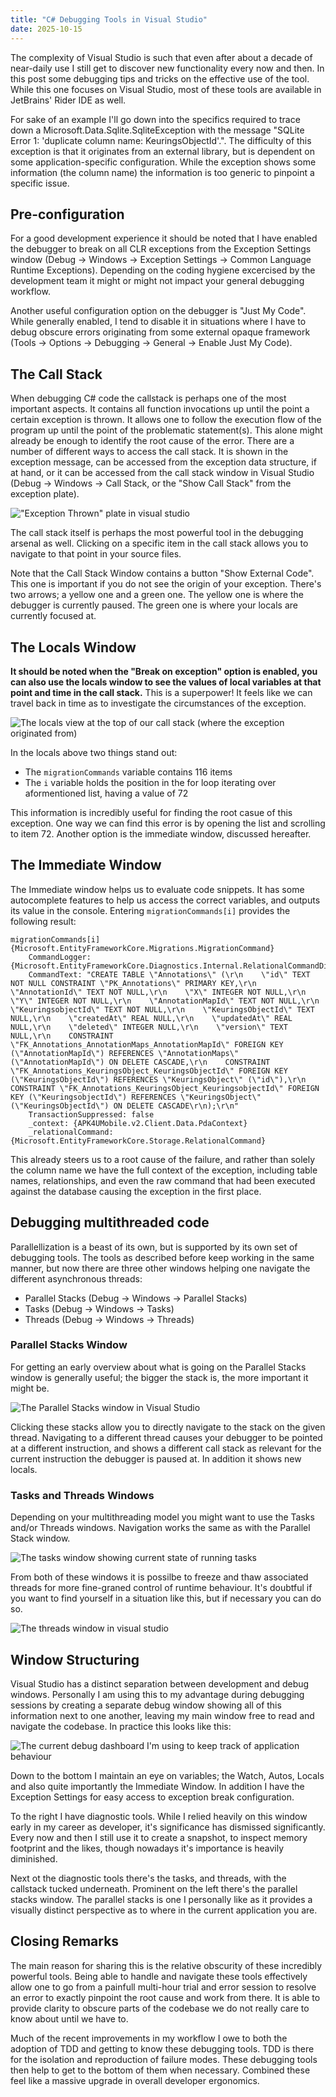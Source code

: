 ```yaml
---
title: "C# Debugging Tools in Visual Studio"
date: 2025-10-15
---
```


The complexity of Visual Studio is such that even after about a decade of near-daily use I still get to discover new functionality every now and then. In this post some debugging tips and tricks on the effective use of the tool. While this one focuses on Visual Studio, most of these tools are available in JetBrains' Rider IDE as well.

For sake of an example I'll go down into the specifics required to trace down a Microsoft.Data.Sqlite.SqliteException with the message "SQLite Error 1: 'duplicate column name: KeuringsObjectId'.". The difficulty of this exception is that it originates from an external library, but is dependent on some application-specific configuration. While the exception shows some information (the column name) the information is too generic to pinpoint a specific issue.

## Pre-configuration
For a good development experience it should be noted that I have enabled the debugger to break on all CLR exceptions from the Exception Settings window (Debug -> Windows -> Exception Settings -> Common Language Runtime Exceptions). Depending on the coding hygiene excercised by the development team it might or might not impact your general debugging workflow.

Another useful configuration option on the debugger is "Just My Code". While generally enabled, I tend to disable it in situations where I have to debug obscure errors originating from some external opaque framework (Tools -> Options -> Debugging -> General -> Enable Just My Code).

## The Call Stack
When debugging C# code the callstack is perhaps one of the most important aspects. It contains all function invocations up until the point a certain exception is thrown. It allows one to follow the execution flow of the program up until the point of the problematic statement(s). This alone might already be enough to identify the root cause of the error. There are a number of different ways to access the call stack. It is shown in the exception message, can be accessed from the exception data structure, if at hand, or it can be accessed from the call stack window in Visual Studio (Debug -> Windows -> Call Stack, or the "Show Call Stack" from the exception plate).

!["Exception Thrown" plate in visual studio](</uploads/Screenshot 2025-10-15 111826.png>)

The call stack itself is perhaps the most powerful tool in the debugging arsenal as well. Clicking on a specific item in the call stack allows you to navigate to that point in your source files. 

Note that the Call Stack Window contains a button "Show External Code". This one is important if you do not see the origin of your exception. There's two arrows; a yellow one and a green one. The yellow one is where the debugger is currently paused. The green one is where your locals are currently focused at.

## The Locals Window
**It should be noted when the "Break on exception" option is enabled, you can also use the locals window to see the values of local variables at that point and time in the call stack.** This is a superpower! It feels like we can travel back in time as to investigate the circumstances of the exception.


![The locals view at the top of our call stack (where the exception originated from)](</uploads/Screenshot 2025-10-15 112957.png>)

In the locals above two things stand out:

- The `migrationCommands` variable contains 116 items
- The `i` variable holds the position in the for loop iterating over aformentioned list, having a value of 72

This information is incredibly useful for finding the root casue of this exception. One way we can find this error is by opening the list and scrolling to item 72. Another option is the immediate window, discussed hereafter.

## The Immediate Window
The Immediate window helps us to evaluate code snippets. It has some autocomplete features to help us access the correct variables, and outputs its value in the console. Entering `migrationCommands[i]` provides the following result:

```
migrationCommands[i]
{Microsoft.EntityFrameworkCore.Migrations.MigrationCommand}
    CommandLogger: {Microsoft.EntityFrameworkCore.Diagnostics.Internal.RelationalCommandDiagnosticsLogger}
    CommandText: "CREATE TABLE \"Annotations\" (\r\n    \"id\" TEXT NOT NULL CONSTRAINT \"PK_Annotations\" PRIMARY KEY,\r\n    \"AnnotationId\" TEXT NOT NULL,\r\n    \"X\" INTEGER NOT NULL,\r\n    \"Y\" INTEGER NOT NULL,\r\n    \"AnnotationMapId\" TEXT NOT NULL,\r\n    \"KeuringsobjectId\" TEXT NOT NULL,\r\n    \"KeuringsObjectId\" TEXT NULL,\r\n    \"createdAt\" REAL NULL,\r\n    \"updatedAt\" REAL NULL,\r\n    \"deleted\" INTEGER NULL,\r\n    \"version\" TEXT NULL,\r\n    CONSTRAINT \"FK_Annotations_AnnotationMaps_AnnotationMapId\" FOREIGN KEY (\"AnnotationMapId\") REFERENCES \"AnnotationMaps\" (\"AnnotationMapId\") ON DELETE CASCADE,\r\n    CONSTRAINT \"FK_Annotations_KeuringsObject_KeuringsObjectId\" FOREIGN KEY (\"KeuringsObjectId\") REFERENCES \"KeuringsObject\" (\"id\"),\r\n    CONSTRAINT \"FK_Annotations_KeuringsObject_KeuringsobjectId\" FOREIGN KEY (\"KeuringsobjectId\") REFERENCES \"KeuringsObject\" (\"KeuringsObjectId\") ON DELETE CASCADE\r\n);\r\n"
    TransactionSuppressed: false
    _context: {APK4UMobile.v2.Client.Data.PdaContext}
    _relationalCommand: {Microsoft.EntityFrameworkCore.Storage.RelationalCommand}
```

This already steers us to a root cause of the failure, and rather than solely the column name we have the full context of the exception, including table names, relationships, and even the raw command that had been executed against the database causing the exception in the first place.

## Debugging multithreaded code
Parallellization is a beast of its own, but is supported by its own set of debugging tools. The tools as described before keep working in the same manner, but now there are three other windows helping one navigate the different asynchronous threads:

- Parallel Stacks (Debug -> Windows -> Parallel Stacks)
- Tasks (Debug -> Windows -> Tasks)
- Threads (Debug -> Windows -> Threads)

### Parallel Stacks Window
For getting an early overview about what is going on the Parallel Stacks window is generally useful; the bigger the stack is, the more important it might be. 

![The Parallel Stacks window in Visual Studio](</uploads/Screenshot 2025-10-15 114501.png>)

Clicking these stacks allow you to directly navigate to the stack on the given thread. Navigating to a different thread causes your debugger to be pointed at a different instruction, and shows a different call stack as relevant for the current instruction the debugger is paused at. In addition it shows new locals.


### Tasks and Threads Windows
Depending on your multithreading model you might want to use the Tasks and/or Threads windows. Navigation works the same as with the Parallel Stack window.

![The tasks window showing current state of running tasks](</uploads/Screenshot 2025-10-15 121032.png>)

From both of these windows it is possilbe to freeze and thaw associated threads for more fine-graned control of runtime behaviour. It's doubtful if you want to find yourself in a situation like this, but if necessary you can do so.

![The threads window in visual studio](</uploads/Screenshot 2025-10-15 114752.png>)

## Window Structuring
Visual Studio has a distinct separation between development and debug windows. Personally I am using this to my advantage during debugging sessions by creating a separate debug window showing all of this information next to one another, leaving my main window free to read and navigate the codebase. In practice this looks like this: 

![The current debug dashboard I'm using to keep track of application behaviour](</uploads/Screenshot 2025-10-15 122648.png>)


Down to the bottom I maintain an eye on variables; the Watch, Autos, Locals and also quite importantly the Immediate Window. In addition I have the Exception Settings for easy access to exception break configuration.

To the right I have diagnostic tools. While I relied heavily on this window early in my career as developer, it's significance has dismissed significantly. Every now and then I still use it to create a snapshot, to inspect memory footprint and the likes, though nowadays it's importance is heavily diminished.

Next ot  the diagnostic tools there's the tasks, and threads, with the callstack tucked underneath. Prominent on the left there's the parallel stacks window. The parallel stacks is one I personally like as it provides a visually distinct perspective as to where in the current application you are.

## Closing Remarks
The main reason for sharing this is the relative obscurity of these incredibly powerful tools. Being able to handle and navigate these tools effectively allow one to go from a painfull multi-hour trial and error session to resolve an error to exactly pinpoint the root cause and work from there. It is able to provide clarity to obscure parts of the codebase we do not really care to know about until we have to.

Much of the recent improvements in my workflow I owe to both the adoption of TDD and getting to know these debugging tools. TDD is there for the isolation and reproduction of failure modes. These debugging tools then help to get to the bottom of them when necessary. Combined these feel like a massive upgrade in overall developer ergonomics.
